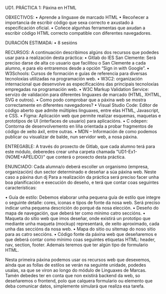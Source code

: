 UD1. PRÁCTICA 1: Páxina en HTML

OBXECTIVOS:
  • Aprende a linguaxe de marcado HTML
  • Recoñecer a importancia de escribir código que sexa correcto e axustado á
especificación oficial.
  • Coñece algunhas ferramentas que axudan a escribir código HTML correcto
compatible con diferentes navegadores.

DURACIÓN ESTIMADA: 
  • 8 sesións

RECURSOS:
A continuación describimos algúns dos recursos que podedes usar para a realización desta
práctica:
  • Gitlab do IES San Clemente: Será preciso darse de alta co usuario que facilitou o San
Clemente a cada alumno, e para elo entraremos desde a opción “Sign in with Google”.
  • W3Schools: Cursos de formación e guías de referencia para diversas tecnoloxías
utilizadas na programación web.
  • W3C2: organización internacional que desenvolve as especificacións das principais
tecnoloxías empregadas na programación web.
  • W3C Markup Validation Service: servizo de validación para diferentes linguaxes de
marcado (HTML, XHTML, SVG e outros).
  • Como podo comprobar que a páxina web se mostra correctamente en diferentes
navegadores?
  • Visual Studio Code: Editor de código aberto que admite múltiples linguaxes, entre elas
HTML, Javascript, e CSS.
  • Figma: Aplicación web que permite realizar esquemas, maquetas e prototipos de UI
(interfaces de usuario) para aplicacións.
  • C odepen: Contorna de desenvolvemento en liña orientada a probar fragmentos de
código de xeito áxil, entre outras.
  • MDN – Información de como podemos publicar ou visualizar de balde, nun servidor
web, a nosa páxina.

ENTREGABLE:
A través do proxecto de Gitlab, que cada alumno terá para este módulo, deberedes crear
unha carpeta chamada "UD1-Ex1-{NOME+APELIDO}" que conterá o proxecto desta práctica.

ENUNCIADO:
Cada alumna/o deberá escoller un organismo (empresa, organización) dun sector
determinado e deseñar a súa páxina web. Neste caso a páxina dun dj Para a realización da práctica será preciso facer
unha boa planificación e execución do deseño, e terá que contar coas seguintes
características:

  • Guía de estilo: Debemos elaborar unha pequena guía de estilo que integre o seguinte
detalle: cores, iconas e tipos de fonte da nosa web. Será preciso indicar unha pequena
descrición do porqué da nosa elección.
  • Deseño do mapa de navegación, que deberá ter como mínimo catro seccións.
  • Maqueta do sitio web que imos deseñar, onde existirá un prototipo que mediante
unha maqueta (mockup) representará, de xeito aproximado, cada unha das seccións
da nosa web.
  • Mapa do sitio ou sitemap do noso sitio para as catro seccións.
  • Código fonte da páxina web que deseñaremos e que deberá contar como mínimo
coas seguintes etiquetas HTML: header, nav, section, footer. Ademais teremos que ter
algún tipo de formulario HTML.

Nesta primeira páxina podemos usar os recursos web que desexemos, aínda que as follas de
estilos se verán na seguinte unidade, podedes usalas, xa que se viron ao longo do módulo de
Linguaxes de Marcas. 
Tamén debedes ter en conta que non existirá backend da web, so deseñaremos o frontend,
polo que calquera formulario ou elemento que deba comunicar datos, simplemente simulará
que realiza esa tarefa.
